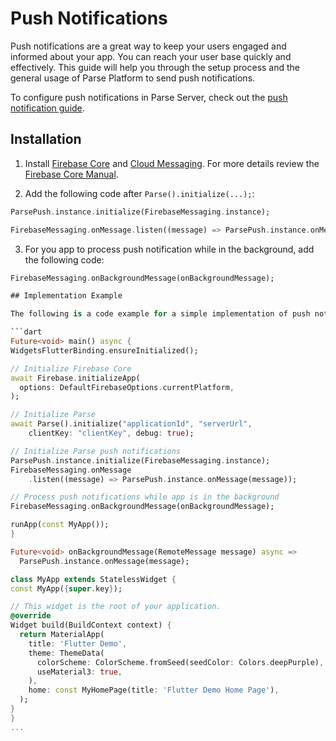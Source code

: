 # Push Notifications

Push notifications are a great way to keep your users engaged and informed about your app. You can reach your user base quickly and effectively. This guide will help you through the setup process and the general usage of Parse Platform to send push notifications.

To configure push notifications in Parse Server, check out the [push notification guide](https://docs.parseplatform.org/parse-server/guide/#push-notifications).

## Installation

1. Install [Firebase Core](https://firebase.flutter.dev/docs/overview) and [Cloud Messaging](https://firebase.flutter.dev/docs/messaging/overview). For more details review the [Firebase Core Manual](https://firebase.flutter.dev/docs/manual-installation/).

2. Add the following code after `Parse().initialize(...);`:

```dart
ParsePush.instance.initialize(FirebaseMessaging.instance);

FirebaseMessaging.onMessage.listen((message) => ParsePush.instance.onMessage(message));
```

3. For you app to process push notification while in the background, add the following code:

  ```dart
  FirebaseMessaging.onBackgroundMessage(onBackgroundMessage);

## Implementation Example

The following is a code example for a simple implementation of push notifications:

```dart
Future<void> main() async {
  WidgetsFlutterBinding.ensureInitialized();

  // Initialize Firebase Core
  await Firebase.initializeApp(
    options: DefaultFirebaseOptions.currentPlatform,
  );

  // Initialize Parse
  await Parse().initialize("applicationId", "serverUrl",
      clientKey: "clientKey", debug: true);

  // Initialize Parse push notifications
  ParsePush.instance.initialize(FirebaseMessaging.instance);
  FirebaseMessaging.onMessage
      .listen((message) => ParsePush.instance.onMessage(message));

  // Process push notifications while app is in the background
  FirebaseMessaging.onBackgroundMessage(onBackgroundMessage);

  runApp(const MyApp());
}

Future<void> onBackgroundMessage(RemoteMessage message) async =>
    ParsePush.instance.onMessage(message);

class MyApp extends StatelessWidget {
  const MyApp({super.key});

  // This widget is the root of your application.
  @override
  Widget build(BuildContext context) {
    return MaterialApp(
      title: 'Flutter Demo',
      theme: ThemeData(
        colorScheme: ColorScheme.fromSeed(seedColor: Colors.deepPurple),
        useMaterial3: true,
      ),
      home: const MyHomePage(title: 'Flutter Demo Home Page'),
    );
  }
}
...
```
